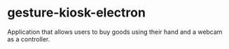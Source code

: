 # gesture-kiosk-electron

Application that allows users to buy goods using their hand and a webcam as a controller.
